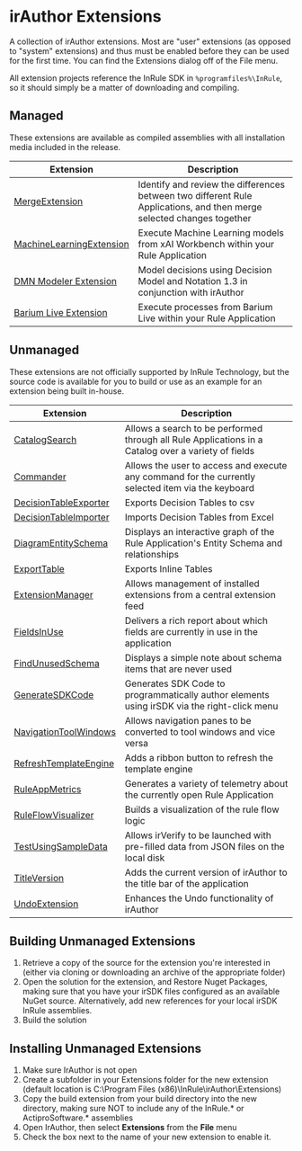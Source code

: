 # irAuthor Extensions
A collection of irAuthor extensions. Most are "user" extensions (as opposed to "system" extensions) and thus must be enabled before they can be used for the first time. You can find the Extensions dialog off of the File menu.

All extension projects reference the InRule SDK in `%programfiles%\InRule`, so it should simply be a matter of downloading and compiling.

## Managed
These extensions are available as compiled assemblies with all installation media included in the release.

|Extension|Description|
|---|---|
|[MergeExtension](MergeExtension)|Identify and review the differences between two different Rule Applications, and then merge selected changes together
|[MachineLearningExtension](MachineLearningExtension)|Execute Machine Learning models from xAI Workbench within your Rule Application
|[DMN Modeler Extension](https://github.com/InRule/DMNModeler)|Model decisions using Decision Model and Notation 1.3 in conjunction with irAuthor
|[Barium Live Extension](BariumLiveExtension)|Execute processes from Barium Live within your Rule Application

## Unmanaged
These extensions are not officially supported by InRule Technology, but the source code is available for you to build or use as an example for an extension being built in-house.

|Extension|Description|
|---|---|
|[CatalogSearch](CatalogSearch)|Allows a search to be performed through all Rule Applications in a Catalog over a variety of fields
|[Commander](Commander)|Allows the user to access and execute any command for the currently selected item via the keyboard
|[DecisionTableExporter](DecisionTableExporter)|Exports Decision Tables to csv
|[DecisionTableImporter](DecisionTableImporter)|Imports Decision Tables from Excel
|[DiagramEntitySchema](DiagramEntitySchema)|Displays an interactive graph of the Rule Application's Entity Schema and relationships
|[ExportTable](ExportTable)|Exports Inline Tables
|[ExtensionManager](ExtensionManager)|Allows management of installed extensions from a central extension feed
|[FieldsInUse](FieldsInUse)|Delivers a rich report about which fields are currently in use in the application
|[FindUnusedSchema](FindUnusedSchema)|Displays a simple note about schema items that are never used
|[GenerateSDKCode](GenerateSDKCode)|Generates SDK Code to programmatically author elements using irSDK via the right-click menu
|[NavigationToolWindows](NavigationToolWindows)|Allows navigation panes to be converted to tool windows and vice versa
|[RefreshTemplateEngine](RefreshTemplateEngine)|Adds a ribbon button to refresh the template engine
|[RuleAppMetrics](RuleAppMetrics)|Generates a variety of telemetry about the currently open Rule Application
|[RuleFlowVisualizer](RuleFlowVisualizer)|Builds a visualization of the rule flow logic
|[TestUsingSampleData](TestUsingSampleData)|Allows irVerify to be launched with pre-filled data from JSON files on the local disk
|[TitleVersion](TitleVersion)|Adds the current version of irAuthor to the title bar of the application
|[UndoExtension](UndoExtension)|Enhances the Undo functionality of irAuthor

## Building Unmanaged Extensions
1. Retrieve a copy of the source for the extension you're interested in (either via cloning or downloading an archive of the appropriate folder)
2. Open the solution for the extension, and Restore Nuget Packages, making sure that you have your irSDK files configured as an available NuGet source.  Alternatively, add new references for your local irSDK InRule assemblies.
3. Build the solution

## Installing Unmanaged Extensions
1. Make sure IrAuthor is not open
2. Create a subfolder in your Extensions folder for the new extension (default location is C:\Program Files (x86)\InRule\irAuthor\Extensions\)
3. Copy the build extension from your build directory into the new directory, making sure NOT to include any of the InRule.* or ActiproSoftware.* assemblies
4. Open IrAuthor, then select **Extensions** from the **File** menu
5. Check the box next to the name of your new extension to enable it.
